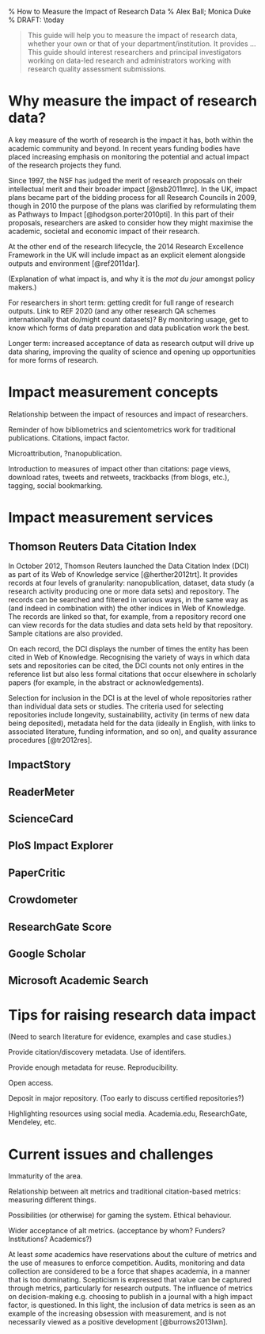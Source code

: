 % How to Measure the Impact of Research Data
% Alex Ball; Monica Duke
% DRAFT: \today

> This guide will help you to measure the impact of research data, whether your own or that of your department/institution. It provides ... This guide should interest researchers and principal investigators working on data-led research and administrators working with research quality assessment submissions.

Why measure the impact of research data?
========================================

A key measure of the worth of research is the impact it has, both within the academic community and beyond. In recent years funding bodies have placed increasing emphasis on monitoring the potential and actual impact of the research projects they fund.

Since 1997, the NSF has judged the merit of research proposals on their intellectual merit and their broader impact [@nsb2011mrc]. In the UK, impact plans became part of the bidding process for all Research Councils in 2009, though in 2010 the purpose of the plans was clarified by reformulating them as Pathways to Impact [@hodgson.porter2010pti]. In this part of their proposals, researchers are asked to consider how they might maximise the academic, societal and economic impact of their research.

At the other end of the research lifecycle, the 2014 Research Excellence Framework in the UK will include impact as an explicit element alongside outputs and environment [@ref2011dar].

(Explanation of what impact is, and why it is the *mot du jour* amongst policy makers.)

For researchers in short term: getting credit for full range of research outputs. Link to REF 2020 (and any other research QA schemes internationally that do/might count datasets)? By monitoring usage, get to know which forms of data preparation and data publication work the best.

Longer term: increased acceptance of data as research output will drive up data sharing, improving the quality of science and opening up opportunities for more forms of research.


Impact measurement concepts
===========================

Relationship between the impact of resources and impact of researchers.

Reminder of how bibliometrics and scientometrics work for traditional publications. Citations, impact factor.

Microattribution, ?nanopublication. 

Introduction to measures of impact other than citations: page views, download rates, tweets and retweets, trackbacks (from blogs, etc.), tagging, social bookmarking.

Impact measurement services
===========================

Thomson Reuters Data Citation Index
------------------------------------

In October 2012, Thomson Reuters launched the Data Citation Index (DCI) as part of its Web of Knowledge service [@herther2012trt]. It provides records at four levels of granularity: nanopublication, dataset, data study (a research activity producing one or more data sets) and repository. The records can be searched and filtered in various ways, in the same way as (and indeed in combination with) the other indices in Web of Knowledge. The records are linked so that, for example, from a repository record one can view records for the data studies and data sets held by that repository. Sample citations are also provided.

On each record, the DCI displays the number of times the entity has been cited in Web of Knowledge. Recognising the variety of ways in which data sets and repositories can be cited, the DCI counts not only entires in the reference list but also less formal citations that occur elsewhere in scholarly papers (for example, in the abstract or acknowledgements).

Selection for inclusion in the DCI is at the level of whole repositories rather than individual data sets or studies. The criteria used for selecting repositories include longevity, sustainability, activity (in terms of new data being deposited), metadata held for the data (ideally in English, with links to associated literature, funding information, and so on), and quality assurance procedures [@tr2012res].

ImpactStory
-----------

ReaderMeter
-----------

ScienceCard
-----------

PloS Impact Explorer
--------------------

PaperCritic
-----------

Crowdometer
-----------

ResearchGate Score
------------------

Google Scholar
--------------

Microsoft Academic Search
-------------------------



Tips for raising research data impact
=====================================

(Need to search literature for evidence, examples and case studies.)

Provide citation/discovery metadata. Use of identifers.

Provide enough metadata for reuse. Reproducibility.

Open access.

Deposit in major repository. (Too early to discuss certified repositories?)

Highlighting resources using social media. Academia.edu, ResearchGate, Mendeley, etc.


Current issues and challenges
=============================

Immaturity of the area.

Relationship between alt metrics and traditional citation-based metrics: measuring different things.

Possibilities (or otherwise) for gaming the system. Ethical behaviour.

Wider acceptance of alt metrics.
(acceptance by whom? Funders? Institutions? Academics?)


At least *some* academics have reservations about the culture of metrics and the use of measures
to enforce competition. Audits, monitoring and data collection are considered to be a force that shapes academia, 
in a manner that is too dominating.  Scepticism is expressed that value can be captured through metrics, particularly for research outputs. 
The influence of metrics on decision-making e.g. choosing to publish in a journal with a high impact factor, is questioned. 
In this light, the inclusion of data metrics is seen as an example of the increasing obsession with measurement, 
and is not necessarily viewed as a positive development [@burrows2013lwn].  
